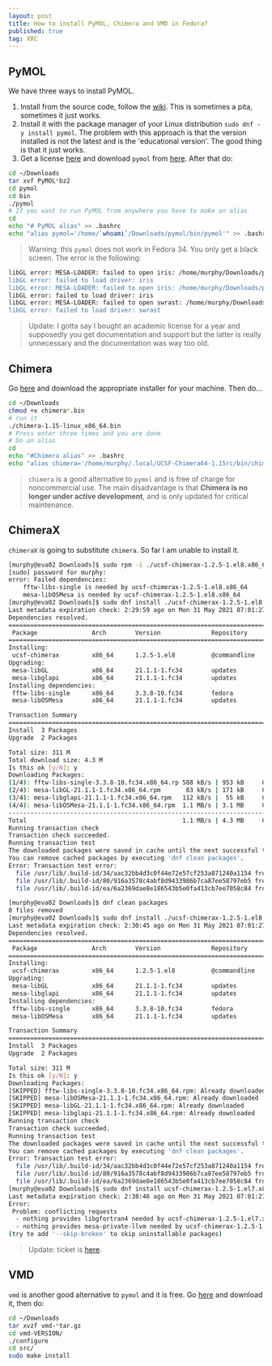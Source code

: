 ```yaml
---
layout: post
title: How to install PyMOL, Chimera and VMD in Fedora?
published: true
tag: XRC
---
```


## PyMOL

We have three ways to install PyMOL. 

1.  Install from the source code, follow the [wiki](https://pymolwiki.org/index.php/Linux_Install). This is sometimes a pita, sometimes it just works.
2.  Install it with the package manager of your Linux distribution `sudo dnf -y install pymol`. The problem with this approach is that the version installed is not the latest and is the 'educational version'. The good thing is that it just works. 
3.  Get a license [here](https://pymol.org/dsc/index.php?ip=license/) and download `pymol` from [here](https://pymol.org/2/). After that do:

```bash
cd ~/Downloads
tar xvf PyMOL*bz2
cd pymol
cd bin
./pymol
# If you want to run PyMOL from anywhere you have to make an alias
cd
echo "# PyMOL alias" >> .bashrc 
echo "alias pymol='/home/`whoami`/Downloads/pymol/bin/pymol'" >> .bashrc
```

> Warning: this `pymol` does not work in Fedora 34. You only get a black screen. The error is the following:

```bash
libGL error: MESA-LOADER: failed to open iris: /home/murphy/Downloads/pymol/lib/python3.7/site-packages/pymol/../../../libstdc++.so.6: version `GLIBCXX_3.4.29' not found (required by /usr/lib64/dri/iris_dri.so) (search paths /usr/lib64/dri)
libGL error: failed to load driver: iris
libGL error: MESA-LOADER: failed to open iris: /home/murphy/Downloads/pymol/lib/python3.7/site-packages/pymol/../../../libstdc++.so.6: version `GLIBCXX_3.4.29' not found (required by /usr/lib64/dri/iris_dri.so) (search paths /usr/lib64/dri)
libGL error: failed to load driver: iris
libGL error: MESA-LOADER: failed to open swrast: /home/murphy/Downloads/pymol/lib/python3.7/site-packages/pymol/../../../libstdc++.so.6: version `GLIBCXX_3.4.29' not found (required by /usr/lib64/dri/swrast_dri.so) (search paths /usr/lib64/dri)
libGL error: failed to load driver: swrast
```

> Update: I gotta say I bought an academic license for a year and supposedly you get documentation and support but the latter  is really unnecessary and the documentation was way too old. 


## Chimera

Go [here](https://www.cgl.ucsf.edu/chimera/download.html) and download the appropriate installer for your machine. Then do...

```bash
cd ~/Downloads
chmod +x chimera*.bin
# run it
./chimera-1.15-linux_x86_64.bin
# Press enter three times and you are done
# Do an alias
cd
echo "#Chimera alias" >> .bashrc
echo "alias chimera='/home/murphy/.local/UCSF-Chimera64-1.15rc/bin/chimera'" >> .bashrc
```

> `chimera` is a good alternative to `pymol` and is free of charge for noncommercial use. The main disadvantage is that **Chimera is no longer under active development**, and is only  updated for critical maintenance.


## ChimeraX

`chimeraX` is going to substitute `chimera`. So far I am unable to install it.

```bash
[murphy@eva02 Downloads]$ sudo rpm -i ./ucsf-chimerax-1.2.5-1.el8.x86_64.rpm 
[sudo] password for murphy: 
error: Failed dependencies:
	fftw-libs-single is needed by ucsf-chimerax-1.2.5-1.el8.x86_64
	mesa-libOSMesa is needed by ucsf-chimerax-1.2.5-1.el8.x86_64
[murphy@eva02 Downloads]$ sudo dnf install ./ucsf-chimerax-1.2.5-1.el8.x86_64.rpm 
Last metadata expiration check: 2:29:59 ago on Mon 31 May 2021 07:01:27 PM CDT.
Dependencies resolved.
================================================================================
 Package               Arch        Version              Repository         Size
================================================================================
Installing:
 ucsf-chimerax         x86_64      1.2.5-1.el8          @commandline      307 M
Upgrading:
 mesa-libGL            x86_64      21.1.1-1.fc34        updates           171 k
 mesa-libglapi         x86_64      21.1.1-1.fc34        updates            55 k
Installing dependencies:
 fftw-libs-single      x86_64      3.3.8-10.fc34        fedora            953 k
 mesa-libOSMesa        x86_64      21.1.1-1.fc34        updates           3.1 M

Transaction Summary
================================================================================
Install  3 Packages
Upgrade  2 Packages

Total size: 311 M
Total download size: 4.3 M
Is this ok [y/N]: y
Downloading Packages:
(1/4): fftw-libs-single-3.3.8-10.fc34.x86_64.rp 588 kB/s | 953 kB     00:01    
(2/4): mesa-libGL-21.1.1-1.fc34.x86_64.rpm       83 kB/s | 171 kB     00:02    
(3/4): mesa-libglapi-21.1.1-1.fc34.x86_64.rpm   112 kB/s |  55 kB     00:00    
(4/4): mesa-libOSMesa-21.1.1-1.fc34.x86_64.rpm  1.1 MB/s | 3.1 MB     00:02    
--------------------------------------------------------------------------------
Total                                           1.1 MB/s | 4.3 MB     00:03     
Running transaction check
Transaction check succeeded.
Running transaction test
The downloaded packages were saved in cache until the next successful transaction.
You can remove cached packages by executing 'dnf clean packages'.
Error: Transaction test error:
  file /usr/lib/.build-id/34/aac32bb4d3c0f44e72e57cf253a871240a1154 from install of ucsf-chimerax-1.2.5-1.el8.x86_64 conflicts with file from package rstudio-1.4.1106-1.x86_64
  file /usr/lib/.build-id/80/916a3578c4abf8d9433986b7ca87ee58797eb5 from install of ucsf-chimerax-1.2.5-1.el8.x86_64 conflicts with file from package rstudio-1.4.1106-1.x86_64
  file /usr/lib/.build-id/ea/6a2369dae8e186543b5e0fa413cb7ee7058c84 from install of ucsf-chimerax-1.2.5-1.el8.x86_64 conflicts with file from package rstudio-1.4.1106-1.x86_64

[murphy@eva02 Downloads]$ dnf clean packages
0 files removed
[murphy@eva02 Downloads]$ sudo dnf install ./ucsf-chimerax-1.2.5-1.el8.x86_64.rpm 
Last metadata expiration check: 2:30:45 ago on Mon 31 May 2021 07:01:27 PM CDT.
Dependencies resolved.
================================================================================
 Package               Arch        Version              Repository         Size
================================================================================
Installing:
 ucsf-chimerax         x86_64      1.2.5-1.el8          @commandline      307 M
Upgrading:
 mesa-libGL            x86_64      21.1.1-1.fc34        updates           171 k
 mesa-libglapi         x86_64      21.1.1-1.fc34        updates            55 k
Installing dependencies:
 fftw-libs-single      x86_64      3.3.8-10.fc34        fedora            953 k
 mesa-libOSMesa        x86_64      21.1.1-1.fc34        updates           3.1 M

Transaction Summary
================================================================================
Install  3 Packages
Upgrade  2 Packages

Total size: 311 M
Is this ok [y/N]: y
Downloading Packages:
[SKIPPED] fftw-libs-single-3.3.8-10.fc34.x86_64.rpm: Already downloaded        
[SKIPPED] mesa-libOSMesa-21.1.1-1.fc34.x86_64.rpm: Already downloaded          
[SKIPPED] mesa-libGL-21.1.1-1.fc34.x86_64.rpm: Already downloaded              
[SKIPPED] mesa-libglapi-21.1.1-1.fc34.x86_64.rpm: Already downloaded           
Running transaction check
Transaction check succeeded.
Running transaction test
The downloaded packages were saved in cache until the next successful transaction.
You can remove cached packages by executing 'dnf clean packages'.
Error: Transaction test error:
  file /usr/lib/.build-id/34/aac32bb4d3c0f44e72e57cf253a871240a1154 from install of ucsf-chimerax-1.2.5-1.el8.x86_64 conflicts with file from package rstudio-1.4.1106-1.x86_64
  file /usr/lib/.build-id/80/916a3578c4abf8d9433986b7ca87ee58797eb5 from install of ucsf-chimerax-1.2.5-1.el8.x86_64 conflicts with file from package rstudio-1.4.1106-1.x86_64
  file /usr/lib/.build-id/ea/6a2369dae8e186543b5e0fa413cb7ee7058c84 from install of ucsf-chimerax-1.2.5-1.el8.x86_64 conflicts with file from package rstudio-1.4.1106-1.x86_64
[murphy@eva02 Downloads]$ sudo dnf install ucsf-chimerax-1.2.5-1.el7.x86_64.rpm
Last metadata expiration check: 2:38:46 ago on Mon 31 May 2021 07:01:27 PM CDT.
Error: 
 Problem: conflicting requests
  - nothing provides libgfortran4 needed by ucsf-chimerax-1.2.5-1.el7.x86_64
  - nothing provides mesa-private-llvm needed by ucsf-chimerax-1.2.5-1.el7.x86_64
(try to add '--skip-broken' to skip uninstallable packages)
```

> Update: ticket is [here](https://plato.cgl.ucsf.edu/trac/ChimeraX/ticket/4709#comment:1).

## VMD

`vmd` is another good alternative to `pymol` and it is free. Go [here](https://www.ks.uiuc.edu/Development/Download/download.cgi?PackageName=VMD) and download it, then do:
```bash
cd ~/Downloads
tar xvzf vmd-*tar.gz 
cd vmd-VERSION/
./configure  
cd src/
sudo make install
```

